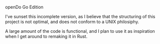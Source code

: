 openDo Go Edition

I've sunset this incomplete version, as I believe that the structuring of this 
project is not optimal, and does not conform to a UNIX philosiphy.

A large amount of the code is functional, and I plan to use it as inspiration when
I get around to remaking it in Rust.